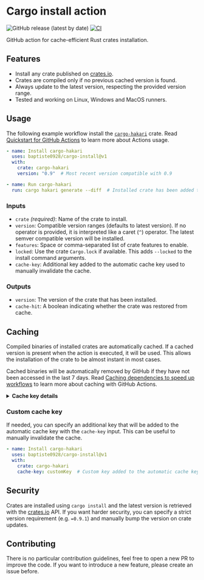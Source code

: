 # Cargo install action

![GitHub release (latest by date)](https://img.shields.io/github/v/release/baptiste0928/cargo-install)
[![CI](https://github.com/baptiste0928/cargo-install/actions/workflows/ci.yml/badge.svg)](https://github.com/baptiste0928/cargo-install/actions/workflows/ci.yml)

GitHub action for cache-efficient Rust crates installation.

## Features
- Install any crate published on [crates.io].
- Crates are compiled only if no previous cached version is found.
- Always update to the latest version, respecting the provided version range.
- Tested and working on Linux, Windows and MacOS runners.

## Usage
The following example workflow install the [`cargo-hakari`] crate. Read
[Quickstart for GitHub Actions] to learn more about Actions usage.

```yaml
- name: Install cargo-hakari
  uses: baptiste0928/cargo-install@v1
  with:
    crate: cargo-hakari
    version: "0.9"  # Most recent version compatible with 0.9

- name: Run cargo-hakari
  run: cargo hakari generate --diff  # Installed crate has been added to PATH
```

### Inputs
- `crate` *(required)*: Name of the crate to install.
- `version`: Compatible version ranges (defaults to latest version). If no
operator is provided, it is interpreted like a caret (`^`) operator. The latest
semver compatible version will be installed.
- `features`: Space or comma-separated list of crate features to enable.
- `locked`: Use the crate `Cargo.lock` if available. This adds `--locked` to
the install command arguments.
- `cache-key`: Additional key added to the automatic cache key used to manually
invalidate the cache.

### Outputs
- `version`: The version of the crate that has been installed.
- `cache-hit`: A boolean indicating whether the crate was restored from cache.

## Caching
Compiled binaries of installed crates are automatically cached. If a cached
version is present when the action is executed, it will be used. This allows the
installation of the crate to be almost instant in most cases.

Cached binaries will be automatically removed by GitHub if they have not been
accessed in the last 7 days. Read [Caching dependencies to speed up workflows]
to learn more about caching with GitHub Actions.

<details>
  <summary><strong>Cache key details</strong></summary>

  The `~/.cargo-install/<crate-name>` folder is cached with the `cargo-install-<hash>`
  key. The cache key is composed of the following elements:

  - The crate name.
  - The exact installed crate version (not the `version` input).
  - The action `job` and runner os name.
  - List of installed features.
  - If provided, the `cache-key` input value.

  These values are hashed and a 20 characters hex digest is used as the cache key.

</details>

### Custom cache key
If needed, you can specify an additional key that will be added to the automatic
cache key with the `cache-key` input. This can be useful to manually invalidate
the cache.

```yaml
- name: Install cargo-hakari
  uses: baptiste0928/cargo-install@v1
  with:
    crate: cargo-hakari
    cache-key: customKey  # Custom key added to the automatic cache key
```

## Security
Crates are installed using `cargo install` and the latest version is retrieved
with the [crates.io] API. If you want harder security, you can specify a strict
version requirement (e.g. `=0.9.1`) and manually bump the version on crate updates.

## Contributing
There is no particular contribution guidelines, feel free to open a new PR to
improve the code. If you want to introduce a new feature, please create an issue
before.

[crates.io]: https://crates.io
[`cargo-hakari`]: https://crates.io/crates/cargo-hakari
[Quickstart for GitHub Actions]: https://docs.github.com/en/actions/quickstart
[Caching dependencies to speed up workflows]: https://docs.github.com/en/actions/advanced-guides/caching-dependencies-to-speed-up-workflows
